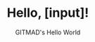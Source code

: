 ---
layout: guide
title: Hello, [input]!
subtitle: GITMAD's Hello World
link: /guides/hello_input.html
slides_url: https://docs.google.com/presentation/d/1TAKINB0qchwzX5_4mfR5N9S3w8PcR8U6jufXuztb6Is/embed
download_url: https://docs.google.com/presentation/d/1TAKINB0qchwzX5_4mfR5N9S3w8PcR8U6jufXuztb6Is/export/pptx

---